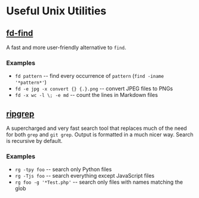 # Useful Unix Utilities

## [fd-find](https://lib.rs/crates/fd-find)

A fast and more user-friendly alternative to `find`.

### Examples

- `fd pattern` -- find every occurrence of `pattern` (`find -iname '*pattern*'`)
- `fd -e jpg -x convert {} {.}.png` -- convert JPEG files to PNGs
- `fd -x wc -l \; -e md` -- count the lines in Markdown files

## [ripgrep](https://github.com/BurntSushi/ripgrep)

A supercharged and very fast search tool that replaces much of the need for both `grep` and `git grep`. Output is formatted in a much nicer way. Search is recursive by default.

### Examples

- `rg -tpy foo` -- search only Python files
- `rg -Tjs foo` -- search everything except JavaScript files
- `rg foo -g '*Test.php'` -- search only files with names matching the glob
